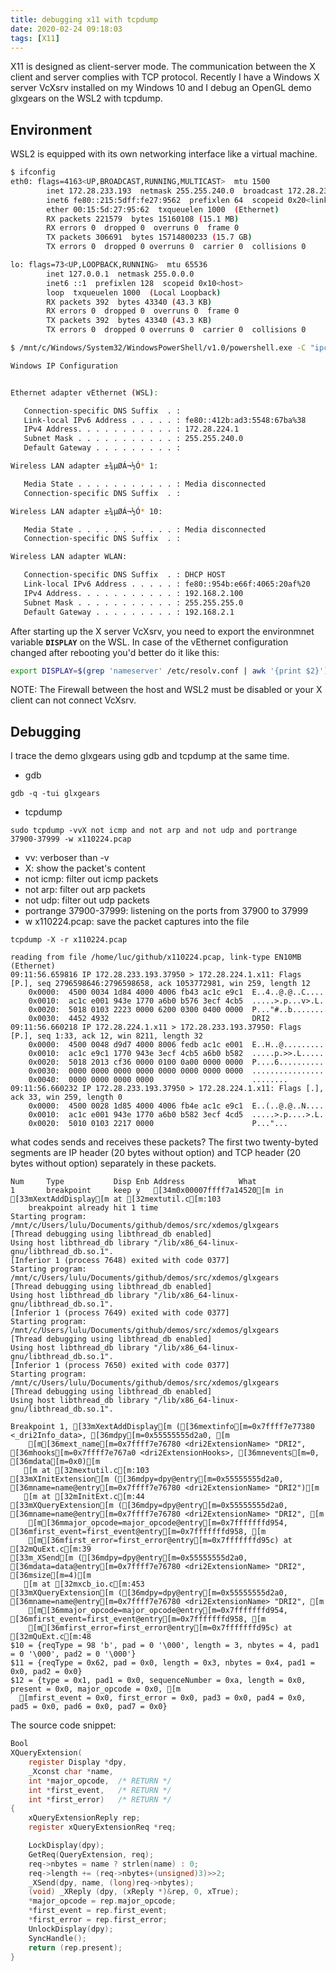 ```yaml
---
title: debugging x11 with tcpdump
date: 2020-02-24 09:18:03
tags: [X11]
---
```


X11 is designed as client-server mode. The communication between the X client and server complies with TCP protocol. Recently I have a Windows X server VcXsrv installed on my Windows 10 and I debug an OpenGL demo glxgears on the WSL2 with tcpdump.

## Environment
WSL2 is equipped with its own networking interface like a virtual machine. 

``` bash
$ ifconfig
eth0: flags=4163<UP,BROADCAST,RUNNING,MULTICAST>  mtu 1500
        inet 172.28.233.193  netmask 255.255.240.0  broadcast 172.28.239.255
        inet6 fe80::215:5dff:fe27:9562  prefixlen 64  scopeid 0x20<link>
        ether 00:15:5d:27:95:62  txqueuelen 1000  (Ethernet)
        RX packets 221579  bytes 15160108 (15.1 MB)
        RX errors 0  dropped 0  overruns 0  frame 0
        TX packets 306691  bytes 15714800233 (15.7 GB)
        TX errors 0  dropped 0 overruns 0  carrier 0  collisions 0

lo: flags=73<UP,LOOPBACK,RUNNING>  mtu 65536
        inet 127.0.0.1  netmask 255.0.0.0
        inet6 ::1  prefixlen 128  scopeid 0x10<host>
        loop  txqueuelen 1000  (Local Loopback)
        RX packets 392  bytes 43340 (43.3 KB)
        RX errors 0  dropped 0  overruns 0  frame 0
        TX packets 392  bytes 43340 (43.3 KB)
        TX errors 0  dropped 0 overruns 0  carrier 0  collisions 0

```

``` bash
$ /mnt/c/Windows/System32/WindowsPowerShell/v1.0/powershell.exe -C "ipconfig"

Windows IP Configuration


Ethernet adapter vEthernet (WSL):

   Connection-specific DNS Suffix  . : 
   Link-local IPv6 Address . . . . . : fe80::412b:ad3:5548:67ba%38
   IPv4 Address. . . . . . . . . . . : 172.28.224.1
   Subnet Mask . . . . . . . . . . . : 255.255.240.0
   Default Gateway . . . . . . . . . : 

Wireless LAN adapter ±¾µØÁ¬½Ó* 1:

   Media State . . . . . . . . . . . : Media disconnected
   Connection-specific DNS Suffix  . : 

Wireless LAN adapter ±¾µØÁ¬½Ó* 10:

   Media State . . . . . . . . . . . : Media disconnected
   Connection-specific DNS Suffix  . : 

Wireless LAN adapter WLAN:

   Connection-specific DNS Suffix  . : DHCP HOST
   Link-local IPv6 Address . . . . . : fe80::954b:e66f:4065:20af%20
   IPv4 Address. . . . . . . . . . . : 192.168.2.100
   Subnet Mask . . . . . . . . . . . : 255.255.255.0
   Default Gateway . . . . . . . . . : 192.168.2.1
```

After starting up the X server VcXsrv, you need to export the environmnet variable **`DISPLAY`** on the WSL. In case of the vEthernet configuration changed after rebooting you'd better do it like this:

``` bash
export DISPLAY=$(grep 'nameserver' /etc/resolv.conf | awk '{print $2}'):0
```

NOTE: The Firewall between the host and WSL2 must be disabled or your X client can not connect VcXsrv.

## Debugging

I trace the demo glxgears using gdb and tcpdump at the same time.

- gdb

``` shell
gdb -q -tui glxgears
```
- tcpdump

``` shell
sudo tcpdump -vvX not icmp and not arp and not udp and portrange 37900-37999 -w x110224.pcap
```
- vv: verboser than -v
- X: show the packet's content
- not icmp: filter out icmp packets
- not arp: filter out arp packets
- not udp: filter out udp packets
- portrange 37900-37999: listening on the ports from 37900 to 37999
- w x110224.pcap: save the packet captures into the file

``` shell
tcpdump -X -r x110224.pcap
```

```
reading from file /home/luc/github/x110224.pcap, link-type EN10MB (Ethernet)
09:11:56.659816 IP 172.28.233.193.37950 > 172.28.224.1.x11: Flags [P.], seq 2796598646:2796598658, ack 1053772981, win 259, length 12
	0x0000:  4500 0034 1d84 4000 4006 fb43 ac1c e9c1  E..4..@.@..C....
	0x0010:  ac1c e001 943e 1770 a6b0 b576 3ecf 4cb5  .....>.p...v>.L.
	0x0020:  5018 0103 2223 0000 6200 0300 0400 0000  P..."#..b.......
	0x0030:  4452 4932                                DRI2
09:11:56.660218 IP 172.28.224.1.x11 > 172.28.233.193.37950: Flags [P.], seq 1:33, ack 12, win 8211, length 32
	0x0000:  4500 0048 d9d7 4000 8006 fedb ac1c e001  E..H..@.........
	0x0010:  ac1c e9c1 1770 943e 3ecf 4cb5 a6b0 b582  .....p.>>.L.....
	0x0020:  5018 2013 cf36 0000 0100 0a00 0000 0000  P....6..........
	0x0030:  0000 0000 0000 0000 0000 0000 0000 0000  ................
	0x0040:  0000 0000 0000 0000                      ........
09:11:56.660232 IP 172.28.233.193.37950 > 172.28.224.1.x11: Flags [.], ack 33, win 259, length 0
	0x0000:  4500 0028 1d85 4000 4006 fb4e ac1c e9c1  E..(..@.@..N....
	0x0010:  ac1c e001 943e 1770 a6b0 b582 3ecf 4cd5  .....>.p....>.L.
	0x0020:  5010 0103 2217 0000                      P..."...

```

what codes sends and receives these packets? The first two twenty-byted segments are IP header (20 bytes without option) and TCP header (20 bytes without option) separately in these packets.

``` shell
Num     Type           Disp Enb Address            What
1       breakpoint     keep y   [34m0x00007ffff7a14520[m in [33mXextAddDisplay[m at [32mextutil.c[m:103
	breakpoint already hit 1 time
Starting program: /mnt/c/Users/lulu/Documents/github/demos/src/xdemos/glxgears 
[Thread debugging using libthread_db enabled]
Using host libthread_db library "/lib/x86_64-linux-gnu/libthread_db.so.1".
[Inferior 1 (process 7648) exited with code 0377]
Starting program: /mnt/c/Users/lulu/Documents/github/demos/src/xdemos/glxgears 
[Thread debugging using libthread_db enabled]
Using host libthread_db library "/lib/x86_64-linux-gnu/libthread_db.so.1".
[Inferior 1 (process 7649) exited with code 0377]
Starting program: /mnt/c/Users/lulu/Documents/github/demos/src/xdemos/glxgears 
[Thread debugging using libthread_db enabled]
Using host libthread_db library "/lib/x86_64-linux-gnu/libthread_db.so.1".
[Inferior 1 (process 7650) exited with code 0377]
Starting program: /mnt/c/Users/lulu/Documents/github/demos/src/xdemos/glxgears 
[Thread debugging using libthread_db enabled]
Using host libthread_db library "/lib/x86_64-linux-gnu/libthread_db.so.1".

Breakpoint 1, [33mXextAddDisplay[m ([36mextinfo[m=0x7ffff7e77380 <_dri2Info_data>, [36mdpy[m=0x55555555d2a0, [m
    [m[36mext_name[m=0x7ffff7e76780 <dri2ExtensionName> "DRI2", [36mhooks[m=0x7ffff7e767a0 <dri2ExtensionHooks>, [36mnevents[m=0, [36mdata[m=0x0)[m
   [m at [32mextutil.c[m:103
[33mXInitExtension[m ([36mdpy=dpy@entry[m=0x55555555d2a0, [36mname=name@entry[m=0x7ffff7e76780 <dri2ExtensionName> "DRI2")[m
   [m at [32mInitExt.c[m:44
[33mXQueryExtension[m ([36mdpy=dpy@entry[m=0x55555555d2a0, [36mname=name@entry[m=0x7ffff7e76780 <dri2ExtensionName> "DRI2", [m
    [m[36mmajor_opcode=major_opcode@entry[m=0x7fffffffd954, [36mfirst_event=first_event@entry[m=0x7fffffffd958, [m
    [m[36mfirst_error=first_error@entry[m=0x7fffffffd95c) at [32mQuExt.c[m:39
[33m_XSend[m ([36mdpy=dpy@entry[m=0x55555555d2a0, [36mdata=data@entry[m=0x7ffff7e76780 <dri2ExtensionName> "DRI2", [36msize[m=4)[m
   [m at [32mxcb_io.c[m:453
[33mXQueryExtension[m ([36mdpy=dpy@entry[m=0x55555555d2a0, [36mname=name@entry[m=0x7ffff7e76780 <dri2ExtensionName> "DRI2", [m
    [m[36mmajor_opcode=major_opcode@entry[m=0x7fffffffd954, [36mfirst_event=first_event@entry[m=0x7fffffffd958, [m
    [m[36mfirst_error=first_error@entry[m=0x7fffffffd95c) at [32mQuExt.c[m:48
$10 = {reqType = 98 'b', pad = 0 '\000', length = 3, nbytes = 4, pad1 = 0 '\000', pad2 = 0 '\000'}
$11 = {reqType = 0x62, pad = 0x0, length = 0x3, nbytes = 0x4, pad1 = 0x0, pad2 = 0x0}
$12 = {type = 0x1, pad1 = 0x0, sequenceNumber = 0xa, length = 0x0, present = 0x0, major_opcode = 0x0, [m
  [mfirst_event = 0x0, first_error = 0x0, pad3 = 0x0, pad4 = 0x0, pad5 = 0x0, pad6 = 0x0, pad7 = 0x0}
```

The source code snippet:
``` c
Bool
XQueryExtension(
    register Display *dpy,
    _Xconst char *name,
    int *major_opcode,  /* RETURN */
    int *first_event,   /* RETURN */
    int *first_error)	/* RETURN */
{
    xQueryExtensionReply rep;
    register xQueryExtensionReq *req;

    LockDisplay(dpy);
    GetReq(QueryExtension, req);
    req->nbytes = name ? strlen(name) : 0;
    req->length += (req->nbytes+(unsigned)3)>>2;
    _XSend(dpy, name, (long)req->nbytes);
    (void) _XReply (dpy, (xReply *)&rep, 0, xTrue);
    *major_opcode = rep.major_opcode;
    *first_event = rep.first_event;
    *first_error = rep.first_error;
    UnlockDisplay(dpy);
    SyncHandle();
    return (rep.present);
}
```
